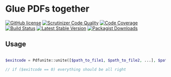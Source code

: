 # Glue PDFs together

[![GitHub license](https://img.shields.io/github/license/ottosmops/pdfunite.svg)](https://github.com/ottosmops/pdfunite/blob/master/LICENSE.md)
[![Scrutinizer Code Quality](https://scrutinizer-ci.com/g/ottosmops/pdfunite/badges/quality-score.png?b=master)](https://scrutinizer-ci.com/g/ottosmops/pdfunite/?branch=master)
[![Code Coverage](https://scrutinizer-ci.com/g/ottosmops/pdfunite/badges/coverage.png?b=master)](https://scrutinizer-ci.com/g/ottosmops/pdfunite/?branch=master)
[![Build Status](https://scrutinizer-ci.com/g/ottosmops/pdfunite/badges/build.png?b=master)](https://scrutinizer-ci.com/g/ottosmops/pdfunite/build-status/master)
[![Latest Stable Version](https://poser.pugx.org/ottosmops/pdfunite/v/stable?format=flat-square)](https://packagist.org/packages/ottosmops/pdfunite)
[![Packagist Downloads](https://img.shields.io/packagist/dt/ottosmops/pdfunite.svg?style=flat-square)](https://packagist.org/packages/ottosmops/pdfunite)

## Usage

```php

$exitcode = Pdfunite::unite([$path_to_file1, $path_to_file2, ...], $path_to_result);

// if ($exitcode == 0) everything should be all right

```
